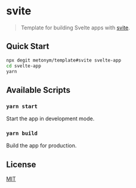 # svite

> Template for building Svelte apps with [svite](https://github.com/dominikg/svite).

## Quick Start

```sh
npx degit metonym/template#svite svelte-app
cd svelte-app
yarn
```

## Available Scripts

### `yarn start`

Start the app in development mode.

### `yarn build`

Build the app for production.

## License

[MIT](LICENSE)
